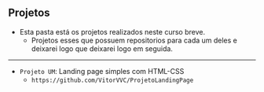 ## Projetos

- Esta pasta está os projetos realizados neste curso breve. 
  - Projetos esses que possuem repositorios para cada um deles e deixarei logo que deixarei logo em seguida.

<hr>

- `Projeto UM`: Landing page simples com HTML-CSS
  - `https://github.com/VitorVVC/ProjetoLandingPage`